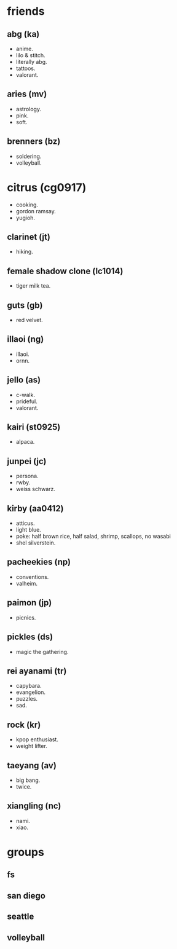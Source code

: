 # friends

## abg (ka)

- anime.
- lilo & stitch.
- literally abg.
- tattoos.
- valorant.

## aries (mv)

- astrology.
- pink.
- soft.

## brenners (bz)

- soldering.
- volleyball.

# citrus (cg0917)

- cooking.
- gordon ramsay.
- yugioh.

## clarinet (jt)

- hiking.

## female shadow clone (lc1014)

- tiger milk tea.

## guts (gb)

- red velvet.

## illaoi (ng)

- illaoi.
- ornn.

## jello (as)

- c-walk.
- prideful.
- valorant.

## kairi (st0925)

- alpaca.

## junpei (jc)

- persona.
- rwby.
- weiss schwarz.

## kirby (aa0412)

- atticus.
- light blue.
- poke: half brown rice, half salad, shrimp, scallops, no wasabi
- shel silverstein.

## pacheekies (np)

- conventions.
- valheim.

## paimon (jp)

- picnics.

## pickles (ds)

- magic the gathering.

## rei ayanami (tr)

- capybara.
- evangelion.
- puzzles.
- sad.

## rock (kr)

- kpop enthusiast.
- weight lifter.

## taeyang (av)

- big bang.
- twice.

## xiangling (nc)

- nami.
- xiao.

# groups

## fs
## san diego
## seattle
## volleyball